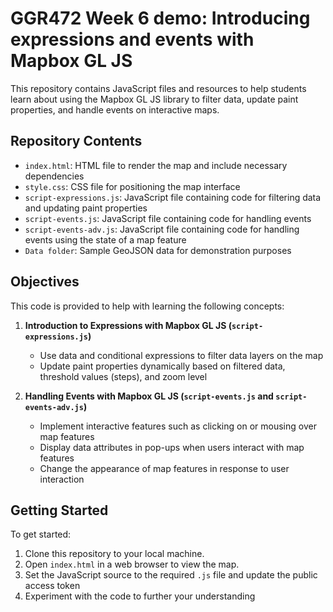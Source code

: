 # GGR472 Week 6 demo: Introducing expressions and events with Mapbox GL JS

This repository contains JavaScript files and resources to help students learn about using the Mapbox GL JS library to filter data, update paint properties, and handle events on interactive maps.

## Repository Contents

- `index.html`: HTML file to render the map and include necessary dependencies
- `style.css`: CSS file for positioning the map interface
- `script-expressions.js`: JavaScript file containing code for filtering data and updating paint properties
- `script-events.js`: JavaScript file containing code for handling events
- `script-events-adv.js`: JavaScript file containing code for handling events using the state of a map feature
- `Data folder`: Sample GeoJSON data for demonstration purposes

## Objectives

This code is provided to help with learning the following concepts:

1. **Introduction to Expressions with Mapbox GL JS (`script-expressions.js`)**
   - Use data and conditional expressions to filter data layers on the map
   - Update paint properties dynamically based on filtered data, threshold values (steps), and zoom level

2. **Handling Events with Mapbox GL JS (`script-events.js` and `script-events-adv.js`)**
   - Implement interactive features such as clicking on or mousing over map features
   - Display data attributes in pop-ups when users interact with map features
   - Change the appearance of map features in response to user interaction
   

## Getting Started

To get started:

1. Clone this repository to your local machine.
2. Open `index.html` in a web browser to view the map.
3. Set the JavaScript source to the required `.js` file and update the public access token
4. Experiment with the code to further your understanding
 
